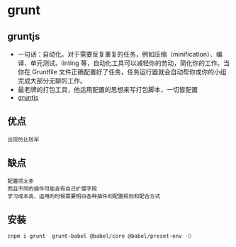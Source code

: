 # grunt

## gruntjs

- 一句话：自动化。对于需要反复重复的任务，例如压缩（minification）、编译、单元测试、linting 等，自动化工具可以减轻你的劳动，简化你的工作。当你在 Gruntfile 文件正确配置好了任务，任务运行器就会自动帮你或你的小组完成大部分无聊的工作。
- 最老牌的打包工具，他运用配置的思想来写打包脚本，一切皆配置
- [gruntjs](https://www.gruntjs.net)

## 优点

    出现的比较早

## 缺点

    配置项太多
    而且不同的插件可能会有自己扩展字段
    学习成本高，运用的时候需要明白各种插件的配置规则和配合方式

## 安装

```sh
cnpm i grunt  grunt-babel @babel/core @babel/preset-env -D
```
